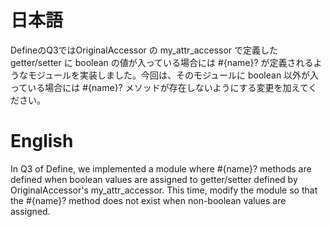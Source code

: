 # 日本語

DefineのQ3ではOriginalAccessor の my_attr_accessor で定義した getter/setter に boolean の値が入っている場合には #{name}? が定義されるようなモジュールを実装しました。今回は、そのモジュールに boolean 以外が入っている場合には #{name}? メソッドが存在しないようにする変更を加えてください。

# English

In Q3 of Define, we implemented a module where #{name}? methods are defined when boolean values are assigned to getter/setter defined by OriginalAccessor's my_attr_accessor. This time, modify the module so that the #{name}? method does not exist when non-boolean values are assigned.
